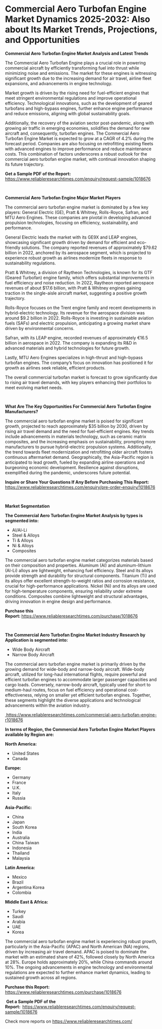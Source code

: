 <p><h1>Commercial Aero Turbofan Engine Market Dynamics 2025-2032: Also about Its Market Trends, Projections, and Opportunities</h1></p><p><strong>Commercial Aero Turbofan Engine Market Analysis and Latest Trends</strong></p>
<p><p>The Commercial Aero Turbofan Engine plays a crucial role in powering commercial aircraft by efficiently transforming fuel into thrust while minimizing noise and emissions. The market for these engines is witnessing significant growth due to the increasing demand for air travel, airline fleet expansions, and advancements in engine technology. </p><p>Market growth is driven by the rising need for fuel-efficient engines that meet stringent environmental regulations and improve operational efficiency. Technological innovations, such as the development of geared turbofans and high-bypass engines, further enhance engine performance and reduce emissions, aligning with global sustainability goals.</p><p>Additionally, the recovery of the aviation sector post-pandemic, along with growing air traffic in emerging economies, solidifies the demand for new aircraft and, consequently, turbofan engines. The Commercial Aero Turbofan Engine Market is expected to grow at a CAGR of 4.2% during the forecast period. Companies are also focusing on retrofitting existing fleets with advanced engines to improve performance and reduce maintenance costs. This combination of factors underscores a robust outlook for the commercial aero turbofan engine market, with continual innovation shaping its future trajectory.</p></p>
<p><strong>Get a Sample PDF of the Report:&nbsp;</strong> <a href="https://www.reliableresearchtimes.com/enquiry/request-sample/1018676?utm_campaign=2181&utm_medium=2&utm_source=Github&utm_content=ia&utm_term=21032025&utm_id=commercial-aero-turbofan-engine">https://www.reliableresearchtimes.com/enquiry/request-sample/1018676</a></p>
<p>&nbsp;</p>
<p><strong>Commercial Aero Turbofan Engine Major Market Players</strong></p>
<p><p>The commercial aero turbofan engine market is dominated by a few key players: General Electric (GE), Pratt & Whitney, Rolls-Royce, Safran, and MTU Aero Engines. These companies are pivotal in developing advanced propulsion technologies, focusing on efficiency, sustainability, and performance.</p><p>General Electric leads the market with its GE9X and LEAP engines, showcasing significant growth driven by demand for efficient and eco-friendly solutions. The company reported revenues of approximately $79.62 billion in 2022, anchored by its aerospace segment, which is projected to experience robust growth as airlines modernize fleets in response to sustainability regulations.</p><p>Pratt & Whitney, a division of Raytheon Technologies, is known for its GTF (Geared Turbofan) engine family, which offers substantial improvements in fuel efficiency and noise reduction. In 2022, Raytheon reported aerospace revenues of about $17.6 billion, with Pratt & Whitney engines gaining traction in the single-aisle aircraft market, suggesting a positive growth trajectory.</p><p>Rolls-Royce focuses on the Trent engine family and recent developments in hybrid-electric technology. Its revenue for the aerospace division was around $9.2 billion in 2022. Rolls-Royce is investing in sustainable aviation fuels (SAFs) and electric propulsion, anticipating a growing market share driven by environmental concerns.</p><p>Safran, with its LEAP engine, recorded revenues of approximately €16.5 billion in aerospace in 2022. The company is expanding its R&D in advanced materials and hybrid technologies for future growth.</p><p>Lastly, MTU Aero Engines specializes in high-thrust and high-bypass turbofan engines. The company’s focus on innovation has positioned it for growth as airlines seek reliable, efficient products.</p><p>The overall commercial turbofan market is forecast to grow significantly due to rising air travel demands, with key players enhancing their portfolios to meet evolving market needs.</p></p>
<p>&nbsp;</p>
<p><strong>What Are The Key Opportunities For Commercial Aero Turbofan Engine Manufacturers?</strong></p>
<p><p>The commercial aero turbofan engine market is poised for significant growth, projected to reach approximately $35 billion by 2030, driven by rising air travel demand and the need for fuel-efficient engines. Key trends include advancements in materials technology, such as ceramic matrix composites, and the increasing emphasis on sustainability, prompting more manufacturers to pursue hybrid-electric propulsion systems. Additionally, the trend towards fleet modernization and retrofitting older aircraft fosters continuous aftermarket demand. Geographically, the Asia-Pacific region is anticipated to lead growth, fueled by expanding airline operations and burgeoning economic development. Resilience against disruptions, exemplified during the pandemic, underscores future potential.</p></p>
<p><strong>Inquire or Share Your Questions If Any Before Purchasing This Report:</strong> <a href="https://www.reliableresearchtimes.com/enquiry/pre-order-enquiry/1018676?utm_campaign=2181&utm_medium=2&utm_source=Github&utm_content=ia&utm_term=21032025&utm_id=commercial-aero-turbofan-engine">https://www.reliableresearchtimes.com/enquiry/pre-order-enquiry/1018676</a></p>
<p>&nbsp;</p>
<p><strong>Market Segmentation</strong></p>
<p><strong>The Commercial Aero Turbofan Engine Market Analysis by types is segmented into:</strong></p>
<p><ul><li>Al/Al-Li</li><li>Steel & Alloys</li><li>Ti & Alloys</li><li>Ni & Alloys</li><li>Composites</li></ul></p>
<p><p>The commercial aero turbofan engine market categorizes materials based on their composition and properties. Aluminum (Al) and aluminum-lithium (Al-Li) alloys are lightweight, enhancing fuel efficiency. Steel and its alloys provide strength and durability for structural components. Titanium (Ti) and its alloys offer excellent strength-to-weight ratios and corrosion resistance, crucial for high-performance applications. Nickel (Ni) and its alloys are used for high-temperature components, ensuring reliability under extreme conditions. Composites combine lightweight and structural advantages, driving innovation in engine design and performance.</p></p>
<p><strong>Purchase this Report:&nbsp;</strong><a href="https://www.reliableresearchtimes.com/purchase/1018676?utm_campaign=2181&utm_medium=2&utm_source=Github&utm_content=ia&utm_term=21032025&utm_id=commercial-aero-turbofan-engine">https://www.reliableresearchtimes.com/purchase/1018676</a></p>
<p>&nbsp;</p>
<p><strong>The Commercial Aero Turbofan Engine Market Industry Research by Application is segmented into:</strong></p>
<p><ul><li>Wide Body Aircraft</li><li>Narrow Body Aircraft</li></ul></p>
<p><p>The commercial aero turbofan engine market is primarily driven by the growing demand for wide-body and narrow-body aircraft. Wide-body aircraft, utilized for long-haul international flights, require powerful and efficient turbofan engines to accommodate larger passenger capacities and cargo loads. Conversely, narrow-body aircraft, typically used for short to medium-haul routes, focus on fuel efficiency and operational cost-effectiveness, relying on smaller yet efficient turbofan engines. Together, these segments highlight the diverse applications and technological advancements within the aviation industry.</p></p>
<p><a href="https://www.reliableresearchtimes.com/commercial-aero-turbofan-engine-r1018676?utm_campaign=2181&utm_medium=2&utm_source=Github&utm_content=ia&utm_term=21032025&utm_id=commercial-aero-turbofan-engine">&nbsp;https://www.reliableresearchtimes.com/commercial-aero-turbofan-engine-r1018676</a></p>
<p><strong>In terms of Region, the Commercial Aero Turbofan Engine Market Players available by Region are:</strong></p>
<p>
    <p> <strong> North America: </strong>
        <ul>
            <li>United States</li>
            <li>Canada</li>
        </ul>
        </p> 
    <p> <strong> Europe: </strong>
        <ul>
            <li>Germany</li>
            <li>France</li>
            <li>U.K.</li>
            <li>Italy</li>
            <li>Russia</li>
        </ul>
        </p> 
    <p> <strong> Asia-Pacific: </strong>
        <ul>
            <li>China</li>
            <li>Japan</li>
            <li>South Korea</li>
            <li>India</li>
            <li>Australia</li>
            <li>China Taiwan</li>
            <li>Indonesia</li>
            <li>Thailand</li>
            <li>Malaysia</li>
        </ul>
        </p> 
    <p> <strong> Latin America: </strong>
        <ul>
            <li>Mexico</li>
            <li>Brazil</li>
            <li>Argentina Korea</li>
            <li>Colombia</li>
        </ul>
        </p> 
    <p> <strong> Middle East & Africa: </strong>
        <ul>
            <li>Turkey</li>
            <li>Saudi</li>
            <li>Arabia</li>
            <li>UAE</li>
            <li>Korea</li>
        </ul>
    </p>
    </p>
<p><p>The commercial aero turbofan engine market is experiencing robust growth, particularly in the Asia-Pacific (APAC) and North American (NA) regions, driven by increasing air travel demand. APAC is poised to dominate the market with an estimated share of 42%, followed closely by North America at 28%. Europe holds approximately 20%, while China commands around 10%. The ongoing advancements in engine technology and environmental regulations are expected to further enhance market dynamics, leading to sustained growth across all regions.</p></p>
<p><strong>Purchase this Report: </strong><a href="https://www.reliableresearchtimes.com/purchase/1018676?utm_campaign=2181&utm_medium=2&utm_source=Github&utm_content=ia&utm_term=21032025&utm_id=commercial-aero-turbofan-engine">https://www.reliableresearchtimes.com/purchase/1018676</a></p>
<p>&nbsp;<strong>Get a Sample PDF of the Report:&nbsp;&nbsp;</strong><a href="https://www.reliableresearchtimes.com/enquiry/request-sample/1018676?utm_campaign=2181&utm_medium=2&utm_source=Github&utm_content=ia&utm_term=21032025&utm_id=commercial-aero-turbofan-engine">https://www.reliableresearchtimes.com/enquiry/request-sample/1018676</a></p>
<p><strong></strong></p>
<p>Check more reports on <a href="https://www.reliableresearchtimes.com/?utm_campaign=2181&utm_medium=2&utm_source=Github&utm_content=ia&utm_term=21032025&utm_id=commercial-aero-turbofan-engine">https://www.reliableresearchtimes.com/</a></p>
